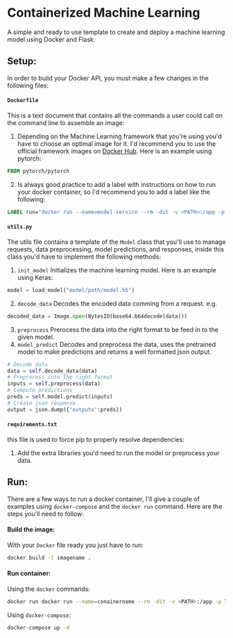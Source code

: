 # Containerized Machine Learning
A simple and ready to use template to create and deploy a machine learning model using Docker and Flask.

## Setup:

In order to build your Docker API, you must make a few changes in the following files:
#### `Dockerfile` 
This is a text document that contains all the commands a user could call on the command line to assemble an image: 
  1. Depending on the Machine Learning framework that you're using you'd have to choose an optimal image for it. I'd recommend you to use the official framework images on [Docker Hub](https://hub.docker.com/). Here is an example using pytorch:
  ```dockerfile
  FROM pytorch/pytorch 
  ```
  2. Is always good practice to add a label with instructions on how to run your docker container, so I'd recommend you to add a label like the following:
  ```dockerfile
  LABEL run="docker run --name=model-service --rm -dit -v <PATH>:/app -p 7001:7000 modelimage"
  ```

#### `utils.py` 
The utils file contains a template of the `Model` class that you'll use to manage requests, data preprocessing, model predictions, and responses, inside this class you'd have to implement the following methods:
  1. `init_model` Initializes the machine learning model. Here is an example using Keras:
  ```python
  model = load_model("model/path/model.h5")
  ```
  2. `decode_data` Decodes the encoded data comming from a request. e.g.
  ```python
  decoded_data = Image.open(BytesIO(base64.b64decode(data)))
  ```
  3. `preprocess` Prerocess the data into the right format to be feed in to the given model.
  4. `model_predict` Decodes and preprocess the data, uses the pretrained model to make predictions and returns a well formatted json output.
  ```python
  # Decode data
  data = self.decode_data(data)
  # Preprocess into the right format
  inputs = self.preprocess(data)
  # Compute predictions
  preds = self.model.predict(inputs)
  # Create json response
  output = json.dump({"outputs":preds})
  ```

#### `requirements.txt` 
this file is used to force pip to properly resolve dependencies:
  1. Add the extra libraries you'd need to run the model or preprocess your data.

## Run:

There are a few ways to run a docker container, I'll give a couple of examples using `docker-compose` and the `docker run` command. Here are the steps you'll need to follow:

#### Build the image:
With your `Docker` file ready you just have to run:
```bash
docker build -t imagename .
```

#### Run container:
Using the `docker` commands:
```bash
docker run docker run --name=conainername --rm -dit -v <PATH>:/app -p 7001:7000 imagename
```
Using `docker-compose`:
```bash
docker-compose up -d
```
